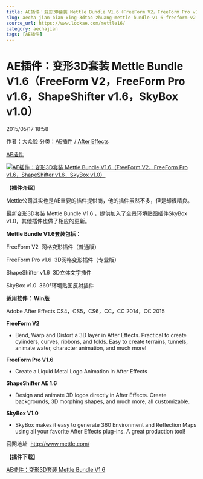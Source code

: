 ```yaml
---
title: AE插件：变形3D套装 Mettle Bundle V1.6（FreeForm V2，FreeForm Pro v1.6，ShapeShifter v1.6，SkyBox v1.0）
slug: aecha-jian-bian-xing-3dtao-zhuang-mettle-bundle-v1-6-freeform-v2-freeform-pro-v1-6-shapeshifter-v1-6-skybox-v1-0
source_url: https://www.lookae.com/mettle16/
category: aechajian
tags: [AE插件]
---
```

# AE插件：变形3D套装 Mettle Bundle V1.6（FreeForm V2，FreeForm Pro v1.6，ShapeShifter v1.6，SkyBox v1.0）

2015/05/17 18:58

作者：大众脸
分类：[AE插件](https://www.lookae.com/after-effects/aechajian/) / [After Effects](https://www.lookae.com/after-effects/)

[AE插件](https://www.lookae.com/tag/ae%e6%8f%92%e4%bb%b6/)

[![AE插件：变形3D套装 Mettle Bundle V1.6（FreeForm V2，FreeForm Pro v1.6，ShapeShifter v1.6，SkyBox v1.0）](https://www.lookae.com/wp-content/uploads/2015/05/Mettle-Bundle.jpg "AE插件：变形3D套装 Mettle Bundle V1.6（FreeForm V2，FreeForm Pro v1.6，ShapeShifter v1.6，SkyBox v1.0）-LookAE.com")](https://www.lookae.com/wp-content/uploads/2015/05/Mettle-Bundle.jpg)

**【插件介绍】**

Mettle公司其实也是AE重要的插件提供商，他的插件虽然不多，但是却很精良。

最新变形3D套装 Mettle Bundle V1.6 ，提供加入了全景环境贴图插件SkyBox v1.0，其他插件也做了相应的更新。

**Mettle Bundle V1.6套装包括：**

FreeForm V2  网格变形插件（普通版）

FreeForm Pro v1.6  3D网格变形插件（专业版）

ShapeShifter v1.6  3D立体文字插件

SkyBox v1.0  360°环境贴图反射插件

**适用软件： Win版**

Adobe After Effects CS4，CS5，CS6，CC，CC 2014，CC 2015

**FreeForm V2**

* Bend, Warp and Distort a 3D layer in After Effects. Practical to create cylinders, curves, ribbons, and folds. Easy to create terrains, tunnels, animate water, character animation, and much more!

**FreeForm Pro V1.6**

* Create a Liquid Metal Logo Animation in After Effects

**ShapeShifter AE 1.6**

* Design and animate 3D logos directly in After Effects. Create backgrounds, 3D morphing shapes, and much more, all customizable.

**SkyBox V1.0**

* SkyBox makes it easy to generate 360 Environment and Reflection Maps using all your favorite After Effects plug-ins. A great production tool!

官网地址  http://www.mettle.com/

**【插件下载】**

[AE插件：变形3D套装 Mettle Bundle V1.6](https://www.400gb.com/file/94274201)
